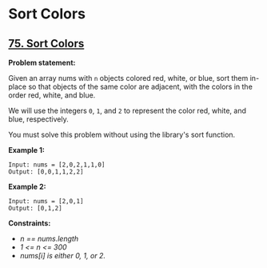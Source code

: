 # Sort Colors

## [75. Sort Colors](https://leetcode.com/problems/sort-colors/)

**Problem statement:**

Given an array nums with `n` objects colored red, white, or blue, sort them in-place so that objects of the same color are adjacent, with the colors in the order red, white, and blue.

We will use the integers `0`, `1`, and `2` to represent the color red, white, and blue, respectively.

You must solve this problem without using the library's sort function.

**Example 1:**

```
Input: nums = [2,0,2,1,1,0]
Output: [0,0,1,1,2,2]
```

**Example 2:**

```
Input: nums = [2,0,1]
Output: [0,1,2]
```

**Constraints:**

* *n == nums.length*
* *1 <= n <= 300*
* *nums[i] is either 0, 1, or 2.*

